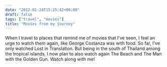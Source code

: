 ```yaml
---
date: "2012-01-24T15:25:42+00:00"
draft: false
tags: ["travel", "movies"]
title: "Movies from my journey"
---
```

When I travel to places that remind me of movies that I've seen, I feel an urge to watch them again, like George Costanza was with food. So far, I've only watched Lost in Translation. But being in the south of Thailand among the tropical islands, I now plan to also watch again The Beach and The Man with the Golden Gun. Watch along with me!
